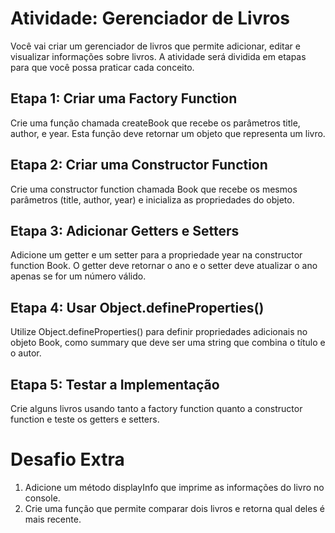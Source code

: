 # Atividade: Gerenciador de Livros
Você vai criar um gerenciador de livros que permite adicionar, editar e visualizar informações sobre livros. A atividade será dividida em etapas para que você possa praticar cada conceito.

## Etapa 1: Criar uma Factory Function
Crie uma função chamada createBook que recebe os parâmetros title, author, e year. Esta função deve retornar um objeto que representa um livro.

## Etapa 2: Criar uma Constructor Function
Crie uma constructor function chamada Book que recebe os mesmos parâmetros (title, author, year) e inicializa as propriedades do objeto.

## Etapa 3: Adicionar Getters e Setters
Adicione um getter e um setter para a propriedade year na constructor function Book. O getter deve retornar o ano e o setter deve atualizar o ano apenas se for um número válido.

## Etapa 4: Usar Object.defineProperties()
Utilize Object.defineProperties() para definir propriedades adicionais no objeto Book, como summary que deve ser uma string que combina o título e o autor.

## Etapa 5: Testar a Implementação
Crie alguns livros usando tanto a factory function quanto a constructor function e teste os getters e setters.

# Desafio Extra
1. Adicione um método displayInfo que imprime as informações do livro no console.
2. Crie uma função que permite comparar dois livros e retorna qual deles é mais recente.